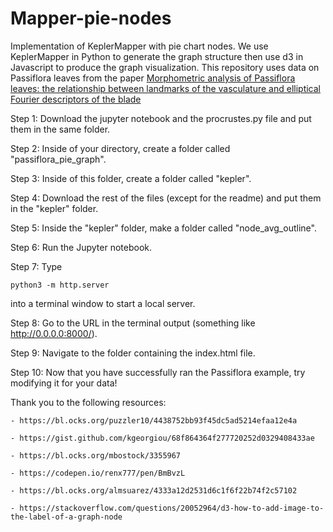 # Mapper-pie-nodes
Implementation of KeplerMapper with pie chart nodes. We use KeplerMapper in Python to generate the graph structure then use d3 in Javascript to produce the graph visualization. This repository uses data on Passiflora leaves from the paper [Morphometric analysis of Passiflora leaves: the relationship between landmarks of the vasculature and elliptical Fourier descriptors of the blade](https://academic.oup.com/gigascience/article/6/1/giw008/2865207?login=true#supplementary-data)

Step 1: Download the jupyter notebook and the procrustes.py file and put them in the same folder.

Step 2: Inside of your directory, create a folder called "passiflora_pie_graph".

Step 3: Inside of this folder, create a folder called "kepler".

Step 4: Download the rest of the files (except for the readme) and put them in the "kepler" folder.

Step 5: Inside the "kepler" folder, make a folder called "node_avg_outline".

Step 6: Run the Jupyter notebook.

Step 7: Type 

    python3 -m http.server 
    
into a terminal window to start a local server.

Step 8: Go to the URL in the terminal output (something like http://0.0.0.0:8000/).

Step 9: Navigate to the folder containing the index.html file.

Step 10: Now that you have successfully ran the Passiflora example, try modifying it for your data!

Thank you to the following resources:

    - https://bl.ocks.org/puzzler10/4438752bb93f45dc5ad5214efaa12e4a
    
    - https://gist.github.com/kgeorgiou/68f864364f277720252d0329408433ae

    - https://bl.ocks.org/mbostock/3355967
    
    - https://codepen.io/renx777/pen/BmBvzL
    
    - https://bl.ocks.org/almsuarez/4333a12d2531d6c1f6f22b74f2c57102
    
    - https://stackoverflow.com/questions/20052964/d3-how-to-add-image-to-the-label-of-a-graph-node

